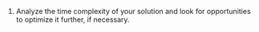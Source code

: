 

1. Analyze the time complexity of your solution and look for opportunities to optimize it further, if necessary.